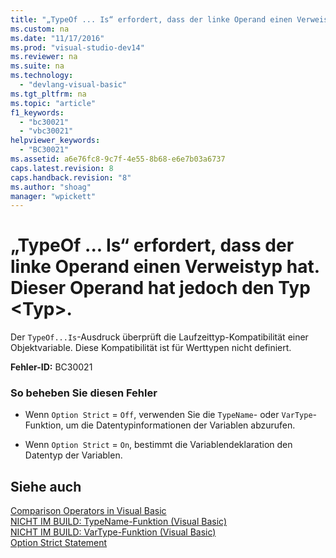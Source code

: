 ```yaml
---
title: "„TypeOf ... Is“ erfordert, dass der linke Operand einen Verweistyp hat. Dieser Operand hat jedoch den Typ &lt;Typ&gt;."
ms.custom: na
ms.date: "11/17/2016"
ms.prod: "visual-studio-dev14"
ms.reviewer: na
ms.suite: na
ms.technology: 
  - "devlang-visual-basic"
ms.tgt_pltfrm: na
ms.topic: "article"
f1_keywords: 
  - "bc30021"
  - "vbc30021"
helpviewer_keywords: 
  - "BC30021"
ms.assetid: a6e76fc8-9c7f-4e55-8b68-e6e7b03a6737
caps.latest.revision: 8
caps.handback.revision: "8"
ms.author: "shoag"
manager: "wpickett"
---
```

# „TypeOf ... Is“ erfordert, dass der linke Operand einen Verweistyp hat. Dieser Operand hat jedoch den Typ &lt;Typ&gt;.
Der `TypeOf...Is`\-Ausdruck überprüft die Laufzeittyp\-Kompatibilität einer Objektvariable. Diese Kompatibilität ist für Werttypen nicht definiert.  
  
 **Fehler\-ID:** BC30021  
  
### So beheben Sie diesen Fehler  
  
-   Wenn `Option Strict` \= `Off`, verwenden Sie die `TypeName`\- oder `VarType`\-Funktion, um die Datentypinformationen der Variablen abzurufen.  
  
-   Wenn `Option Strict` \= `On`, bestimmt die Variablendeklaration den Datentyp der Variablen.  
  
## Siehe auch  
 [Comparison Operators in Visual Basic](../Topic/Comparison%20Operators%20in%20Visual%20Basic.md)   
 [NICHT IM BUILD: TypeName\-Funktion \(Visual Basic\)](assetId:///6197bc6c-e8a6-4711-883c-0c95e94e272c)   
 [NICHT IM BUILD: VarType\-Funktion \(Visual Basic\)](assetId:///e820b6fc-faa6-4de4-836a-0466032dc190)   
 [Option Strict Statement](../Topic/Option%20Strict%20Statement.md)